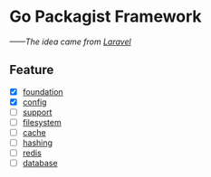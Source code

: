 # Go Packagist Framework

_——The idea came from [Laravel](https://github.com/laravel)_

## Feature

- [x] [foundation](./foundation)
- [x] [config](./config)
- [ ] [support](./support)
- [ ] [filesystem](./filesystem)
- [ ] [cache](./cache)
- [ ] [hashing](./hashing)
- [ ] [redis](./redis)
- [ ] [database](./database)